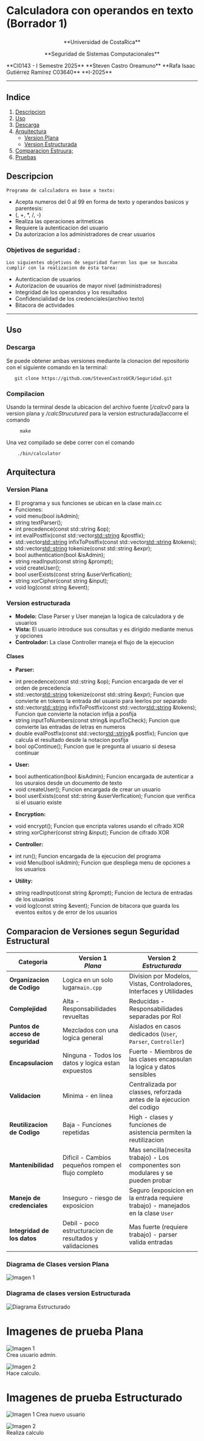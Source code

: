 # Calculadora con operandos en texto (Borrador 1)

###
<p style="text-align:center;">**Universidad de CostaRica**</p>
<p style="text-align:center;">**Seguridad de Sistemas Computacionales**</p>
**CI0143 - I Semestre 2025**
**Steven Castro Oreamuno**
**Rafa Isaac Gutiérrez Ramírez C03640**
**I-2025**

---

## Indice 
1. [Descripcion](#-descripcion)
2. [Uso](#-uso)
3. [Descarga](#-descarga)
4. [Arquitectura](#-arquitectura)
    - [Version Plana](#-version-plana)
    - [Version Estructurada](#-version-estructurada)
5. [Comparacion Estruura;](#-comparacion-estructural)
6. [Pruebas](#-pruebas)

## Descripcion

    Programa de calculadora en base a texto:
- Acepta numeros del 0 al 99 en forma de texto y operandos basicos y parentesis:
- (, +, *, /, -)
- Realiza las operaciones aritmeticas
- Requiere la autenticacion del usuario
- Da autorizacion a los administradores de crear usuarios

### Objetivos de seguridad :

    Los siguientes objetivos de seguridad fueron los que se buscaba cumplir con la realizacion de esta tarea:
- Autenticacion de usuarios
- Autorizacion de usuarios de mayor nivel (administradores)
- Integridad de los operandos y los resultados
- Confidencialidad de los credenciales(archivo texto)
- Bitacora de actividades

---

## Uso

### Descarga

Se puede obtener ambas versiones mediante la clonacion del repositorio con el siguiente comando en la terminal:
```
   git clone https://github.com/StevenCastroUCR/Seguridad.git
```

### Compilacion

Usando la terminal desde la ubicacion del archivo fuente [*/calcv0* para la version plana y */calcStrucutured* para la version estructurada]laccorre el comando
```
     make
```

Una vez compilado se debe correr con el comando
```
    ./bin/calculator
```

## Arquitectura 

### Version Plana
- El programa y sus funciones se ubican en la clase main.cc
- Funciones: 
- void menu(bool isAdmin);
- string textParser();
- int precedence(const std::string &op);
- int evalPostfix(const std::vector<std::string> &postfix);
- std::vector<std::string> infixToPostfix(const std::vector<std::string> &tokens);
- std::vector<std::string> tokenize(const std::string &expr);
- bool authentication(bool &isAdmin);
- string readInput(const string &prompt);
- void createUser();
- bool userExists(const string &userVerfication);
- string xorCipher(const string &input);
- void log(const string &event);

### Version estructurada
- **Modelo:** Clase Parser y User manejan la logica de calculadora y de usuarios
- **Vista:** El usuario introduce sus consultas y es dirigido mediante menus y opciones
- **Controlador:** La clase Controller maneja el flujo de la ejecucion

#### Clases
- **Parser:** 
* int precedence(const std::string &op);
    Funcion encargada de ver el orden de precedencia
* std::vector<std::string> tokenize(const std::string &expr);
    Funcion que convierte en tokens la entrada del usuario para leerlos por separado
* std::vector<std::string> infixToPostfix(const std::vector<std::string> &tokens);
    Funcion que convierte la notacion infija a posfija
* string inputToNumbers(const string& inputToCheck);
    Funcion que convierte las entradas de letras en numeros
* double evalPostfix(const std::vector<std::string>& postfix);
    Funcion que calcula el resultado desde la notacion posfija
* bool opContinue();
    Funcion que le pregunta al usuario si desesa continuar
- **User:** 
* bool authentication(bool &isAdmin);
    Funcion encargada de autenticar a los usuraios desde un documento de texto
* void createUser();
    Funcion encargada de crear un usuario
* bool userExists(const std::string &userVerfication);
    Funcion que verifica si el usuario existe
- **Encryption:**
* void encrypt();
    Funcion que encripta valores usando el cifrado XOR
* string xorCipher(const string &input);
    Funcion de cifrado XOR
- **Controller:**
* int run();
    Funcion encargada de la ejecucion del programa
* void Menu(bool isAdmin);
    Funcion que despliega menu de opciones a los usuarios
- **Utility:**
* string readInput(const string &prompt);
    Funcion de lectura de entradas de los usuarios
* void log(const string &event);
    Funcion de bitacora que guarda los eventos exitos y de error de los usuarios 

## Comparacion de Versiones segun Seguridad Estructural

<table>
  <thead>
    <tr>
      <th>Categoria</th>
      <th>Version 1<br><em>Plana</em></th>
      <th>Version 2<br><em>Estructurada</em></th>
    </tr>
  </thead>
  <tbody>
    <tr>
      <td><strong>Organizacion de Codigo</strong></td>
      <td>Logica en un solo lugar<code>main.cpp</code></td>
      <td>Division por Modelos, Vistas, Controladores, Interfaces y Utilidades</td>
    </tr>
    <tr>
      <td><strong>Complejidad</strong></td>
      <td>Alta - Responsabilidades revueltas</td>
      <td>Reducidas - Responsabilidades separadas por Rol</td>
    </tr>
    <tr>
      <td><strong>Puntos de acceso de seguridad</strong></td>
      <td>Mezclados con una logica general</td>
      <td>Aislados en casos dedicados (<code>User</code>, <code>Parser</code>, <code>Controller</code>)</td>
    </tr>
    <tr>
      <td><strong>Encapsulacion</strong></td>
      <td>Ninguna - Todos los datos y logica estan expuestos</td>
      <td>Fuerte - Miembros de las clases encapsulan la logica y datos sensibles</td>
    </tr>
    <tr>
      <td><strong>Validacion</strong></td>
      <td>Minima - en linea</td>
      <td>Centralizada por classes, reforzada antes de la ejecucion del codigo</td>
    </tr>
    <tr>
      <td><strong>Reutilizacion de Codigo</strong></td>
      <td>Baja - Funciones repetidas</td>
      <td>High - clases y funciones de asistencia permiten la reutilizacion </td>
    </tr>
    <tr>
      <td><strong>Mantenibilidad</strong></td>
      <td>Dificil - Cambios pequeños rompen el flujo completo</td>
      <td>Mas sencilla(necesita trabajo) - Los componentes son modulares y se pueden probar</td>
    </tr>
    <tr>
      <td><strong>Manejo de credenciales</strong></td>
      <td>Inseguro - riesgo de exposicion</td>
      <td>Seguro (exposicion en la entrada requiere trabajo) - manejados en la clase <code>User</code></td>
    </tr>
    <tr>
      <td><strong>Integridad de los datos</strong></td>
      <td>Debil - poco estructuracion de resultados y validaciones</td>
      <td>Mas fuerte (requiere trabajo) - parser valida entradas</td>
    </tr>
  </tbody>
</table>

### Diagrama de Clases version Plana
![Imagen 1](./images/testNonStructured/NonEstructural.drawio.png)  

### Diagrama de clases version Estructurada
![Diagrama Estructurado](./images/testStructured/ESTRUCTURADO.png)  

# Imagenes de prueba Plana
![Imagen 1](./images/testNonStructured/image.png)  
Crea usuario admin.


![Imagen 2](images/testNonStructured/image2.png)  
Hace calculo.
# Imagenes de prueba Estructurado
![Imagen 1](./images/testStructured/image.png) 
Crea nuevo usuario 


![Imagen 2](images/testStructured/image2.png)  
Realiza calculo
